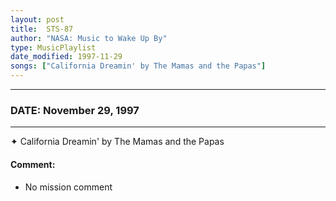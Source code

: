 ```yaml
---
layout: post
title:  STS-87
author: "NASA: Music to Wake Up By"
type: MusicPlaylist
date_modified: 1997-11-29
songs: ["California Dreamin' by The Mamas and the Papas"]
---
```


----
### DATE: November 29, 1997
----
✦ California Dreamin' by The Mamas and the Papas

#### Comment:
* No mission comment



<br/>
<center>
	<a target="_blank"
	   href="https://twitter.com/intent/tweet?hashtags=Space,NASA,Playlist,NASAWakeupCalls,SpaceProgram&text={{ page.author}}, '{{ page.songs.first }}' {{ page.title }}, {{ page.date | date: '%B %d, %Y' }}. {{ site.url }}{{ page.url }} @nasawakeupcalls">
	   <i class="fab fa-twitter" alt="Tweet this page" style="font-size: 1.3em;"></i>
	</a>
	&nbsp; 	<i class="fas fa-user-astronaut" style="font-size: 1.5em;"></i> &nbsp;
    <a type="amzn" search="'California Dreamin' by The Mamas and the Papas'" category="popular music">
        <i class="fab fa-amazon" style="font-size: 1.3em;"></i>
    </a>
</center>
